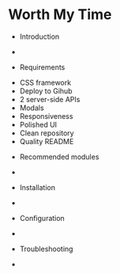 # Worth My Time

 * Introduction
  - 
  
 * Requirements
  - CSS framework
  - Deploy to Gihub
  - 2 server-side APIs
  - Modals
  - Responsiveness
  - Polished UI
  - Clean repository
  - Quality README
  
 * Recommended modules
  -
  
 * Installation
  -
  
 * Configuration
  -
  
 * Troubleshooting
  -

